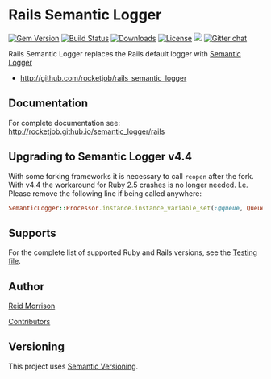 # Rails Semantic Logger
[![Gem Version](https://img.shields.io/gem/v/rails_semantic_logger.svg)](https://rubygems.org/gems/rails_semantic_logger) [![Build Status](https://travis-ci.org/rocketjob/rails_semantic_logger.svg?branch=master)](https://travis-ci.org/rocketjob/rails_semantic_logger) [![Downloads](https://img.shields.io/gem/dt/rails_semantic_logger.svg)](https://rubygems.org/gems/rails_semantic_logger) [![License](https://img.shields.io/badge/license-Apache%202.0-brightgreen.svg)](http://opensource.org/licenses/Apache-2.0) ![](https://img.shields.io/badge/status-Production%20Ready-blue.svg) [![Gitter chat](https://img.shields.io/badge/IRC%20(gitter)-Support-brightgreen.svg)](https://gitter.im/rocketjob/support)

Rails Semantic Logger replaces the Rails default logger with [Semantic Logger](http://github.com/rocketjob/semantic_logger)

* http://github.com/rocketjob/rails_semantic_logger

## Documentation

For complete documentation see: http://rocketjob.github.io/semantic_logger/rails

## Upgrading to Semantic Logger v4.4

With some forking frameworks it is necessary to call `reopen` after the fork. With v4.4 the
workaround for Ruby 2.5 crashes is no longer needed. 
I.e. Please remove the following line if being called anywhere:

~~~ruby
SemanticLogger::Processor.instance.instance_variable_set(:@queue, Queue.new)
~~~

## Supports

For the complete list of supported Ruby and Rails versions, see the [Testing file](https://github.com/rocketjob/rails_semantic_logger/blob/master/.travis.yml).

## Author

[Reid Morrison](https://github.com/reidmorrison)

[Contributors](https://github.com/rocketjob/rails_semantic_logger/graphs/contributors)

## Versioning

This project uses [Semantic Versioning](http://semver.org/).
